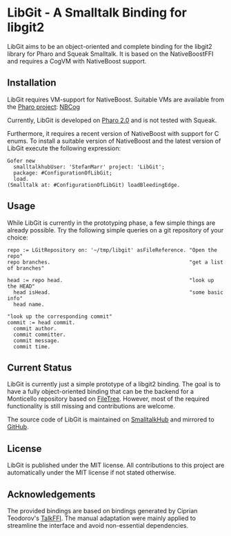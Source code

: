LibGit - A Smalltalk Binding for libgit2
========================================

LibGit aims to be an object-oriented and complete binding for the libgit2
library for Pharo and Squeak Smalltalk. It is based on the NativeBoostFFI and
requires a CogVM with NativeBoost support.

Installation
------------

LibGit requires VM-support for NativeBoost. Suitable VMs are available from
the [Pharo project][1]: [NBCog][2]

Currently, LibGit is developed on [Pharo 2.0][3] and is not tested with
Squeak.

Furthermore, it requires a recent version of NativeBoost with support for C
enums. To install a suitable version of NativeBoost and the latest version of
LibGit execute the following expression:

```Smalltalk
Gofer new
  smalltalkhubUser: 'StefanMarr' project: 'LibGit';
  package: #ConfigurationOfLibGit;
  load.
(Smalltalk at: #ConfigurationOfLibGit) loadBleedingEdge.
```

Usage
-----

While LibGit is currently in the prototyping phase, a few simple things are
already possible. Try the following simple queries on a git repository of your
choice:

```Smalltalk
repo := LGitRepository on: '~/tmp/libgit' asFileReference. "Open the repo"
repo branches.                                             "get a list of branches"

head := repo head.                                         "look up the HEAD"
  head isHead.                                             "some basic info"
  head name.

"look up the corresponding commit"
commit := head commit.
  commit author.
  commit committer.
  commit message.
  commit time.
```

Current Status
--------------

LibGit is currently just a simple prototype of a libgit2 binding. The goal is
to have a fully object-oriented binding that can be the backend for a
Monticello repository based on [FileTree][4]. However, most of the required
functionality is still missing and contributions are welcome.

The source code of LibGit is maintained on [SmalltalkHub][5] and mirrored to
[GitHub][6].

License
-------

LibGit is published under the MIT license. All contributions to this project
are automatically under the MIT license if not stated otherwise.


Acknowledgements
----------------

The provided bindings are based on bindings generated by Ciprian Teodorov's
[TalkFFI][7]. The manual adaptation were mainly applied to streamline the
interface and avoid non-essential dependencies.

[1]: http://www.pharo-project.org/pharo-download
[2]: http://pharo.gforge.inria.fr/ci/vm/nbcog/
[3]: http://www.pharo-project.org/pharo-download/beta-2-0
[4]: https://github.com/dalehenrich/filetree
[5]: http://smalltalkhub.com/#!/~StefanMarr/LibGit/
[6]: http://github.com/smarr/LibGit
[7]: http://smalltalkhub.com/#!/~CipT/TalkFFI
